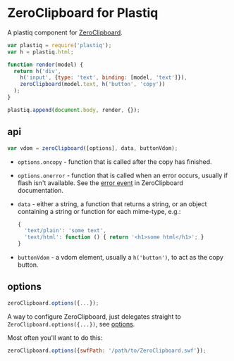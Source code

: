 # ZeroClipboard for Plastiq

A plastiq component for [ZeroClipboard](https://github.com/zeroclipboard/zeroclipboard).

```js
var plastiq = require('plastiq');
var h = plastiq.html;

function render(model) {
  return h('div',
    h('input', {type: 'text', binding: [model, 'text']}),
    zeroClipboard(model.text, h('button', 'copy'))
  );
}

plastiq.append(document.body, render, {});
```

## api

```js
var vdom = zeroClipboard([options], data, buttonVdom);
```

* `options.oncopy` - function that is called after the copy has finished.
* `options.onerror` - function that is called when an error occurs, usually if flash isn't available. See the [error event](https://github.com/zeroclipboard/zeroclipboard/blob/master/docs/api/ZeroClipboard.md#error) in ZeroClipboard documentation.
* `data` - either a string, a function that returns a string, or an object containing a string or function for each mime-type, e.g.:

    ```js
    {
      'text/plain': 'some text',
      'text/html': function () { return '<h1>some html</h1>'; }
    }
    ```

* `buttonVdom` - a vdom element, usually a `h('button')`, to act as the copy button.

## options

```js
zeroClipboard.options({...});
```

A way to configure ZeroClipboard, just delegates straight to `ZeroClipboard.options({...})`, see [options](https://github.com/zeroclipboard/zeroclipboard/blob/master/docs/api/ZeroClipboard.md#configuration-options).

Most often you'll want to do this:

```js
zeroClipboard.options({swfPath: '/path/to/ZeroClipboard.swf'});
```

